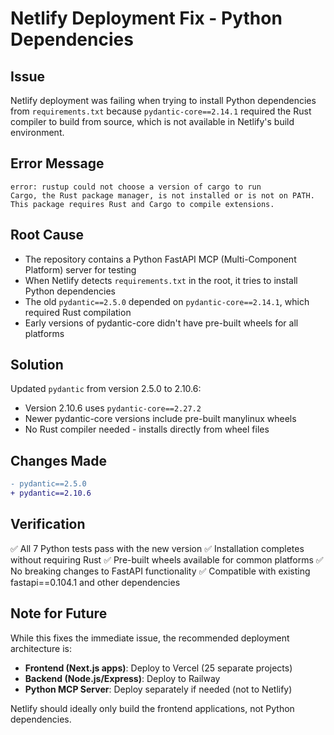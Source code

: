 # Netlify Deployment Fix - Python Dependencies

## Issue
Netlify deployment was failing when trying to install Python dependencies from `requirements.txt` because `pydantic-core==2.14.1` required the Rust compiler to build from source, which is not available in Netlify's build environment.

## Error Message
```
error: rustup could not choose a version of cargo to run
Cargo, the Rust package manager, is not installed or is not on PATH.
This package requires Rust and Cargo to compile extensions.
```

## Root Cause
- The repository contains a Python FastAPI MCP (Multi-Component Platform) server for testing
- When Netlify detects `requirements.txt` in the root, it tries to install Python dependencies
- The old `pydantic==2.5.0` depended on `pydantic-core==2.14.1`, which required Rust compilation
- Early versions of pydantic-core didn't have pre-built wheels for all platforms

## Solution
Updated `pydantic` from version 2.5.0 to 2.10.6:
- Version 2.10.6 uses `pydantic-core==2.27.2`
- Newer pydantic-core versions include pre-built manylinux wheels
- No Rust compiler needed - installs directly from wheel files

## Changes Made
```diff
- pydantic==2.5.0
+ pydantic==2.10.6
```

## Verification
✅ All 7 Python tests pass with the new version
✅ Installation completes without requiring Rust
✅ Pre-built wheels available for common platforms
✅ No breaking changes to FastAPI functionality
✅ Compatible with existing fastapi==0.104.1 and other dependencies

## Note for Future
While this fixes the immediate issue, the recommended deployment architecture is:
- **Frontend (Next.js apps)**: Deploy to Vercel (25 separate projects)
- **Backend (Node.js/Express)**: Deploy to Railway
- **Python MCP Server**: Deploy separately if needed (not to Netlify)

Netlify should ideally only build the frontend applications, not Python dependencies.
